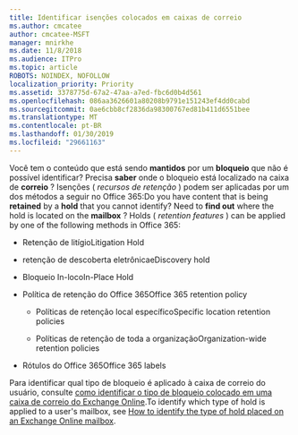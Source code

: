 ```yaml
---
title: Identificar isenções colocados em caixas de correio
ms.author: cmcatee
author: cmcatee-MSFT
manager: mnirkhe
ms.date: 11/8/2018
ms.audience: ITPro
ms.topic: article
ROBOTS: NOINDEX, NOFOLLOW
localization_priority: Priority
ms.assetid: 3378775d-67a2-47aa-a7ed-fbc6d0b4d561
ms.openlocfilehash: 086aa3626601a80208b9791e151243ef4dd0cabd
ms.sourcegitcommit: 0ae6cbb8cf2836da98300767ed81b411d6551bee
ms.translationtype: MT
ms.contentlocale: pt-BR
ms.lasthandoff: 01/30/2019
ms.locfileid: "29661163"
---
```

<span data-ttu-id="d3587-p101">Você tem o conteúdo que está sendo **mantidos** por um **bloqueio** que não é possível identificar? Precisa **saber** onde o bloqueio está localizado na caixa de **correio** ? Isenções ( *recursos de retenção* ) podem ser aplicadas por um dos métodos a seguir no Office 365:</span><span class="sxs-lookup"><span data-stu-id="d3587-p101">Do you have content that is being **retained** by a **hold** that you cannot identify? Need to **find out** where the hold is located on the **mailbox** ? Holds (  *retention features*  ) can be applied by one of the following methods in Office 365:</span></span> 
  
- <span data-ttu-id="d3587-105">Retenção de litígio</span><span class="sxs-lookup"><span data-stu-id="d3587-105">Litigation Hold</span></span> 
    
- <span data-ttu-id="d3587-106">retenção de descoberta eletrônica</span><span class="sxs-lookup"><span data-stu-id="d3587-106">eDiscovery hold</span></span>
    
- <span data-ttu-id="d3587-107">Bloqueio In-loco</span><span class="sxs-lookup"><span data-stu-id="d3587-107">In-Place Hold</span></span>
    
- <span data-ttu-id="d3587-108">Política de retenção do Office 365</span><span class="sxs-lookup"><span data-stu-id="d3587-108">Office 365 retention policy</span></span> 
    
  - <span data-ttu-id="d3587-109">Políticas de retenção local específico</span><span class="sxs-lookup"><span data-stu-id="d3587-109">Specific location retention policies</span></span>
    
  - <span data-ttu-id="d3587-110">Políticas de retenção de toda a organização</span><span class="sxs-lookup"><span data-stu-id="d3587-110">Organization-wide retention policies</span></span>
    
- <span data-ttu-id="d3587-111">Rótulos do Office 365</span><span class="sxs-lookup"><span data-stu-id="d3587-111">Office 365 labels</span></span>
    
<span data-ttu-id="d3587-112">Para identificar qual tipo de bloqueio é aplicado à caixa de correio do usuário, consulte [como identificar o tipo de bloqueio colocado em uma caixa de correio do Exchange Online](https://docs.microsoft.com/office365/securitycompliance/identify-a-hold-on-an-exchange-online-mailbox).</span><span class="sxs-lookup"><span data-stu-id="d3587-112">To identify which type of hold is applied to a user's mailbox, see [How to identify the type of hold placed on an Exchange Online mailbox](https://docs.microsoft.com/office365/securitycompliance/identify-a-hold-on-an-exchange-online-mailbox).</span></span>
  

